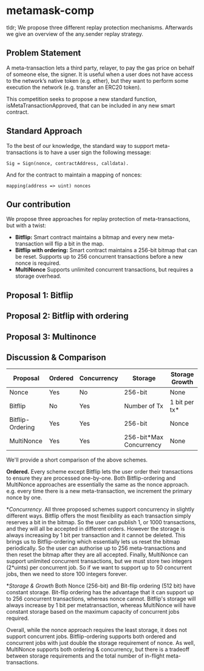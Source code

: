 # metamask-comp

tldr; We propose three different replay protection mechanisms. Afterwards we give an overview of the any.sender replay strategy. 

## Problem Statement

A meta-transaction lets a third party, relayer, to pay the gas price on behalf of someone else, the signer. It is useful when a user does not have access to the network’s native token (e.g. ether), but they want to perform some execution the network (e.g. transfer an ERC20 token).  

This competition seeks to propose a new standard function, isMetaTransactionApproved, that can be included in any new smart contract. 

## Standard Approach 


To the best of our knowledge, the standard way to support meta-transactions is to have a user sign the following message: 

``` Sig = Sign(nonce, contractAddress, calldata). ```

And for the contract to maintain a mapping of nonces: 

``` mapping(address => uint) nonces ```

## Our contribution 

We propose three approaches for replay protection of meta-transactions, but with a twist: 

* **Bitflip:** Smart contract maintains a bitmap and every new meta-transaction will flip a bit in the map. 
* **Bitflip with ordering:** Smart contract maintains a 256-bit bitmap that can be reset. Supports up to 256 concurrent transactions before a new nonce is required. 
* **MultiNonce** Supports unlimited concurrent transactions, but requires a storage overhead. 

## Proposal 1: Bitflip 

## Proposal 2: Bitflip with ordering 

## Proposal 3: Multinonce 




## Discussion & Comparison 

| Proposal | Ordered | Concurrency | Storage | Storage Growth |
| ------------- | ------------- | ------------- | ------------- | ------------- |
| Nonce  | Yes  | No | 256-bit | None |
| Bitflip  | No  | Yes | Number of Tx | 1 bit per tx*  |
| Bitflip-Ordering  | Yes  | Yes | 256-bit | Nonce |
| MultiNonce | Yes | Yes | 256-bit*Max Concurrency | None |

We'll provide a short comparison of the above schemes. 

**Ordered.** Every scheme except Bitflip lets the user order their transactions to ensure they are processed one-by-one. Both Bitflip-ordering and MultiNonce approaches are essentially the same as the nonce approach. e.g. every time there is a new meta-transaction, we increment the primary nonce by one. 

**Concurrency*. All three proposed schemes support concurrency in slightly different ways. Bitflip offers the most flexibility as each transaction simply reserves a bit in the bitmap. So the user can publish 1, or 1000 transactions, and they will all be accepted in different orders. However the storage is always increasing by 1 bit per transaction and it cannot be deleted. This brings us to Bitflip-ordering which essentially lets us reset the bitmap periodically. So the user can authorise up to 256 meta-transactions and then reset the bitmap after they are all accepted. Finally, MultiNonce can support unlimited concurrent transactions, but we must store two integers (2*uints) per concurrent job. So if we want to support up to 50 concurrent jobs, then we need to store 100 integers forever. 

**Storage & Growth* Both Nonce (256-bit) and Bit-flip ordering (512 bit) have constant storage. Bit-flip ordering has the advantage that it can support up to 256 concurrent transactions, whereas nonce cannot. Bitflip's storage will always increase by 1 bit per metatransaction, whereas MultiNonce will have constant storage based on the maximum capacity of concurrent jobs required. 

Overall, while the nonce approach requires the least storage, it does not support concurrent jobs. Bitflip-ordering supports both ordered and concurrent jobs with just double the storage requirement of nonce. As well, MultiNonce supports both ordering & concurrency, but there is a tradeoff between storage requirements and the total number of in-flight meta-transactions. 
